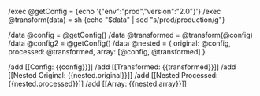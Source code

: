 /exec @getConfig = {echo '{"env":"prod","version":"2.0"}'}
/exec @transform(data) = sh {echo "$data" | sed "s/prod/production/g"}

/data @config = @getConfig()
/data @transformed = @transform(@config)
/data @config2 = @getConfig()
/data @nested = {
original: @config,
processed: @transformed,
array: [@config, @transformed]
}

/add [[Config: {{config}}]]
/add [[Transformed: {{transformed}}]]
/add [[Nested Original: {{nested.original}}]]
/add [[Nested Processed: {{nested.processed}}]]
/add [[Array: {{nested.array}}]]